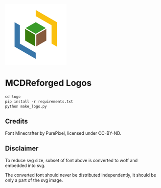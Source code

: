 ![logo](logo.svg)

# MCDReforged Logos

```shell
cd logo
pip install -r requirements.txt
python make_logo.py
```

## Credits

Font Minecrafter by PurePixel, licensed under CC-BY-ND.

## Disclaimer

To reduce svg size, subset of font above is converted to woff and embedded into svg.

The converted font should never be distributed independently, it should be only a part of the svg image.
